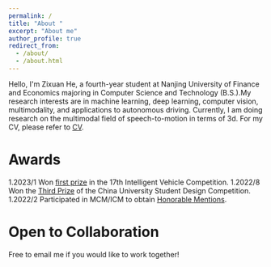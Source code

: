 ```yaml
---
permalink: /
title: "About "
excerpt: "About me"
author_profile: true
redirect_from: 
  - /about/
  - /about.html
---
```


Hello, I'm Zixuan He, a fourth-year student at Nanjing University of Finance and Economics majoring in Computer Science and Technology (B.S.).My research interests are in machine learning, deep learning, computer vision, multimodality, and applications to autonomous driving. Currently, I am doing research on the multimodal field of speech-to-motion in terms of 3d. For my CV, please refer to [CV](ZixuanHe.pdf).


Awards
======
1.2023/1 Won [first prize](中国机器人大赛三等奖.jpg) in the 17th Intelligent Vehicle Competition.
1.2022/8 Won the [Third Prize](智能车比赛国家一等奖.jpg) of the China University Student Design Competition.
1.2022/2 Participated in MCM/ICM to obtain [Honorable Mentions](美赛建模H奖.jpg).

Open to Collaboration
======
Free to email me if you would like to work together!




